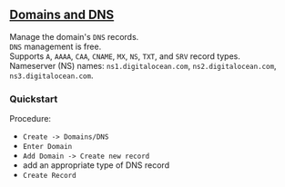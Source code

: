 ## [Domains and DNS](https://www.digitalocean.com/docs/networking/dns/)

Manage the domain's `DNS` records.  
`DNS` management is free.  
Supports `A`, `AAAA`, `CAA`, `CNAME`, `MX`, `NS`, `TXT`, and `SRV` record types.  
Nameserver (NS) names: `ns1.digitalocean.com`, `ns2.digitalocean.com`, `ns3.digitalocean.com`.  

### Quickstart

Procedure:
* `Create -> Domains/DNS`
* `Enter Domain`
* `Add Domain -> Create new record`
* add an appropriate type of DNS record
* `Create Record`
